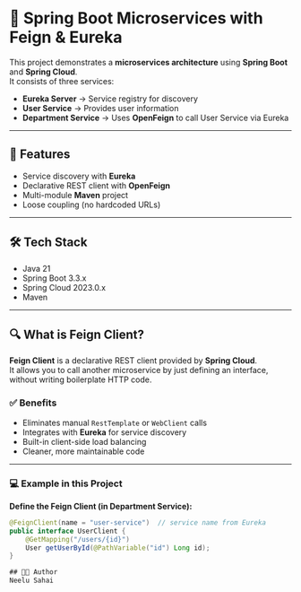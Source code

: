 # 🚀 Spring Boot Microservices with Feign & Eureka  

This project demonstrates a **microservices architecture** using **Spring Boot** and **Spring Cloud**.  
It consists of three services:

- **Eureka Server** → Service registry for discovery  
- **User Service** → Provides user information  
- **Department Service** → Uses **OpenFeign** to call User Service via Eureka  

---

## 🔑 Features
- Service discovery with **Eureka**
- Declarative REST client with **OpenFeign**
- Multi-module **Maven** project
- Loose coupling (no hardcoded URLs)

---

## 🛠 Tech Stack
- Java 21  
- Spring Boot 3.3.x  
- Spring Cloud 2023.0.x  
- Maven  

---

## 🔍 What is Feign Client?

**Feign Client** is a declarative REST client provided by **Spring Cloud**.  
It allows you to call another microservice by just defining an interface, without writing boilerplate HTTP code.

### ✅ Benefits
- Eliminates manual `RestTemplate` or `WebClient` calls  
- Integrates with **Eureka** for service discovery  
- Built-in client-side load balancing  
- Cleaner, more maintainable code  

---

### 💻 Example in this Project

**Define the Feign Client (in Department Service):**
```java
@FeignClient(name = "user-service")  // service name from Eureka
public interface UserClient {
    @GetMapping("/users/{id}")
    User getUserById(@PathVariable("id") Long id);
}

## 👨‍💻 Author
Neelu Sahai  
